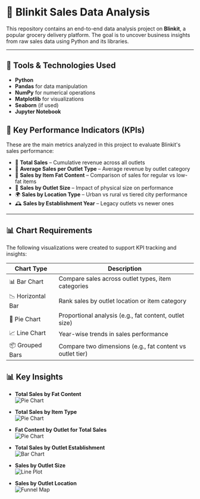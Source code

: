 # 🛒 Blinkit Sales Data Analysis

This repository contains an end-to-end data analysis project on **Blinkit**, a popular grocery delivery platform. The goal is to uncover business insights from raw sales data using Python and its libraries.

---

## 🧰 Tools & Technologies Used

- **Python**
- **Pandas** for data manipulation
- **NumPy** for numerical operations
- **Matplotlib** for visualizations
- **Seaborn** (if used)
- **Jupyter Notebook**


## 🎯 Key Performance Indicators (KPIs)

These are the main metrics analyzed in this project to evaluate Blinkit's sales performance:

- 🛒 **Total Sales** – Cumulative revenue across all outlets
- 🏬 **Average Sales per Outlet Type** – Average revenue by outlet category
- 🍟 **Sales by Item Fat Content** – Comparison of sales for regular vs low-fat items
- 🧱 **Sales by Outlet Size** – Impact of physical size on performance
- 🌍 **Sales by Location Type** – Urban vs rural vs tiered city performance
- 🕰️ **Sales by Establishment Year** – Legacy outlets vs newer ones

---

## 📊 Chart Requirements

The following visualizations were created to support KPI tracking and insights:

| Chart Type       | Description                                                |
|------------------|------------------------------------------------------------|
| 📊 Bar Chart     | Compare sales across outlet types, item categories         |
| 📉 Horizontal Bar| Rank sales by outlet location or item category             |
| 🥧 Pie Chart     | Proportional analysis (e.g., fat content, outlet size)     |
| 📈 Line Chart    | Year-wise trends in sales performance                      |
| 📦 Grouped Bars  | Compare two dimensions (e.g., fat content vs outlet tier)  |

## 📊 Key Insights

- **Total Sales by Fat Content**  
  ![Pie Chart](https://github.com/BhaskarDeka007/Data_Analysis_Projects/blob/main/Blinkit_sales_analysis_in_python/Outtput%20Images/Pie_chart_Total_sales_by_fat_content.png)

- **Total Sales by Item Type**  
  ![Pie Chart](https://github.com/BhaskarDeka007/Data_Analysis_Projects/blob/main/Blinkit_sales_analysis_in_python/Outtput%20Images/bar_chart_sales_by_Item_Type.png)

- **Fat Content by Outlet for Total Sales**  
  ![Pie Chart](https://github.com/BhaskarDeka007/Data_Analysis_Projects/blob/main/Blinkit_sales_analysis_in_python/Outtput%20Images/Bar%20chart%20Fat%20Content%20by%20Outlet%20for%20Total%20Sales.png)

- **Total Sales by Outlet Establishment**  
  ![Bar Chart](https://github.com/BhaskarDeka007/Data_Analysis_Projects/blob/main/Blinkit_sales_analysis_in_python/Outtput%20Images/Line_chart_Total%20Sales%20by%20Outlet%20Establishment.png)

- **Sales by Outlet Size**  
  ![Line Plot]()

- **Sales by Outlet Location**  
  ![Funnel Map]()




